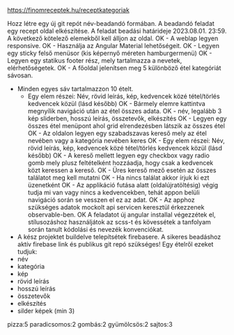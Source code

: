https://finomreceptek.hu/receptkategoriak

Hozz létre egy új git repót név-beadandó formában.
A beadandó feladat egy recept oldal elkészítése. A feladat beadási határideje 2023.08.01. 23:59.
A következő kötelező elemekből kell álljon az oldal.
OK - A weblap legyen responsive.
OK - Használja az Angular Material lehetőségeit.
OK - Legyen egy sticky felső menüsor (kis képernyő méreten hamburgermenü)
OK - Legyen egy statikus footer rész, mely tartalmazza a nevetek, elérhetőségetek.
OK - A főoldal jelenítsen meg 5 különböző étel kategóriát sávosan.
  - Minden egyes sáv tartalmazzon 10 ételt.
    - Egy elem részei: Név, rövid leírás, kép, kedvencek közé tétel/törlés kedvencek közül (lásd később)
OK  - Bármely elemre kattintva megnyílik navigáció után az étel összes adata.
    OK - név, legalább 3 kép sliderben, hosszú leírás, összetevők, elkészítés
  OK - Legyen egy összes étel menüpont ahol grid elrendezésben látszik az összes étel
   OK - Az oldalon legyen egy szabadszavas kereső mely az étel nevében vagy a kategória nevében keres
   OK - Egy elem részei: Név, rövid leírás, kép, kedvencek közé tétel/törlés kedvencek közül (lásd később)
   OK - A kereső mellett legyen egy checkbox vagy radio gomb mely plusz feltételként hozzáadja, hogy csak a kedvencek közt keressen a kereső.
   OK - Üres kereső mező esetén az összes találatot meg kell mutatni
   OK - Ha nincs találat akkor írjuk ki ezt üzenetként
  OK - Az applikáció futása alatt (oldalújratöltésig) végig tudja mi van vagy nincs a kedvencekben, tehát appon belüli navigáció során se vesszen el ez az adat.
  OK - Az apphoz szükséges adatok mockolt api servicen keresztül érkezzenek observable-ben.
  OK A feladatot új angular installal végezzétek el, stílusozáshoz használjátok az scss-t és kövessétek a tanfolyam során tanult kódolási és nevezék konvenciókat.
- A kész projektet buildelve telepítsétek firebasere. A sikeres beadáshoz aktív firebase link és publikus git repó szükséges!
  Egy ételről ezeket tudjuk:
- név
- kategória
- kép
- rövid leírás
- hosszú leírás
- összetevők
- elkészítés
- silder képek (min 3)


pizza:5
paradicsomos:2
gombás:2
gyümölcsös:2
sajtos:3
